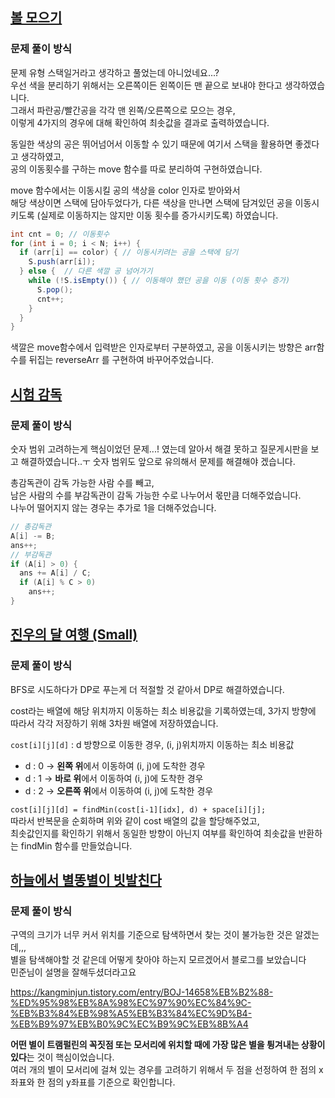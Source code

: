 ## [볼 모으기](https://www.acmicpc.net/problem/17615)
### 문제 풀이 방식
문제 유형 스택일거라고 생각하고 풀었는데 아니었네요...?  
우선 색을 분리하기 위해서는 오른쪽이든 왼쪽이든 맨 끝으로 보내야 한다고 생각하였습니다.  
그래서 파란공/빨간공을 각각 맨 왼쪽/오른쪽으로 모으는 경우,  
이렇게 4가지의 경우에 대해 확인하여 최솟값을 결과로 출력하였습니다.

동일한 색상의 공은 뛰어넘어서 이동할 수 있기 때문에 여기서 스택을 활용하면 좋겠다고 생각하였고,  
공의 이동횟수를 구하는 move 함수를 따로 분리하여 구현하였습니다.

move 함수에서는 이동시킬 공의 색상을 color 인자로 받아와서  
해당 색상이면 스택에 담아두었다가, 다른 색상을 만나면 스택에 담겨있던 공을 이동시키도록 (실제로 이동하지는 않지만 이동 횟수를 증가시키도록) 하였습니다.

```java
int cnt = 0; // 이동횟수
for (int i = 0; i < N; i++) {
  if (arr[i] == color) { // 이동시키려는 공을 스택에 담기
    S.push(arr[i]);
  } else {  // 다른 색깔 공 넘어가기
    while (!S.isEmpty()) { // 이동해야 했던 공을 이동 (이동 횟수 증가)
      S.pop();
      cnt++;
    }
  }
}
```
색깔은 move함수에서 입력받은 인자로부터 구분하였고, 공을 이동시키는 방향은 arr함수를 뒤집는 reverseArr 를 구현하여 바꾸어주었습니다.



## [시험 감독](https://www.acmicpc.net/problem/13458)
### 문제 풀이 방식
숫자 범위 고려하는게 핵심이었던 문제...! 였는데 알아서 해결 못하고 질문게시판을 보고 해결하였습니다..ㅜ 숫자 범위도 앞으로 유의해서 문제를 해결해야 겠습니다.

총감독관이 감독 가능한 사람 수를 빼고,  
남은 사람의 수를 부감독관이 감독 가능한 수로 나누어서 몫만큼 더해주었습니다.  
나누어 떨어지지 않는 경우는 추가로 1을 더해주었습니다.

```java
// 총감독관
A[i] -= B;
ans++;
// 부감독관
if (A[i] > 0) {
  ans += A[i] / C;
  if (A[i] % C > 0)
    ans++;
}
```

## [진우의 달 여행 (Small)](https://www.acmicpc.net/problem/17484)
### 문제 풀이 방식
BFS로 시도하다가 DP로 푸는게 더 적절할 것 같아서 DP로 해결하였습니다.

cost라는 배열에 해당 위치까지 이동하는 최소 비용값을 기록하였는데, 3가지 방향에 따라서 각각 저장하기 위해 3차원 배열에 저장하였습니다.  

`cost[i][j][d]` : d 방향으로 이동한 경우, (i, j)위치까지 이동하는 최소 비용값
- d : 0 -> **왼쪽 위**에서 이동하여 (i, j)에 도착한 경우
- d : 1 -> **바로 위**에서 이동하여 (i, j)에 도착한 경우
- d : 2 -> **오른쪽 위**에서 이동하여 (i, j)에 도착한 경우

`cost[i][j][d] = findMin(cost[i-1][idx], d) + space[i][j];`  
따라서 반복문을 순회하며 위와 같이 cost 배열의 값을 할당해주었고,  
최솟값인지를 확인하기 위해서 동일한 방향이 아닌지 여부를 확인하여 최솟값을 반환하는 findMin 함수를 만들었습니다.


## [하늘에서 별똥별이 빗발친다](https://www.acmicpc.net/problem/14658)
### 문제 풀이 방식
구역의 크기가 너무 커서 위치를 기준으로 탐색하면서 찾는 것이 불가능한 것은 알겠는데,,,  
별을 탐색해야할 것 같은데 어떻게 찾아야 하는지 모르겠어서 블로그를 보았습니다  
민준님이 설명을 잘해두셨더라고요

https://kangminjun.tistory.com/entry/BOJ-14658%EB%B2%88-%ED%95%98%EB%8A%98%EC%97%90%EC%84%9C-%EB%B3%84%EB%98%A5%EB%B3%84%EC%9D%B4-%EB%B9%97%EB%B0%9C%EC%B9%9C%EB%8B%A4

**어떤 별이 트램펄린의 꼭짓점 또는 모서리에 위치할 때에 가장 많은 별을 튕겨내는 상황이 있다**는 것이 핵심이었습니다.  
여러 개의 별이 모서리에 걸쳐 있는 경우를 고려하기 위해서 두 점을 선정하여 한 점의 x좌표와 한 점의 y좌표를 기준으로 확인합니다.
